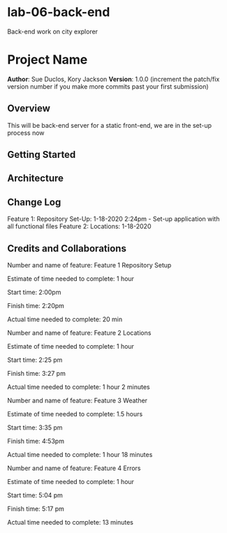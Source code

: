 # lab-06-back-end
Back-end work on city explorer

# Project Name

**Author**: Sue Duclos, Kory Jackson
**Version**: 1.0.0 (increment the patch/fix version number if you make more commits past your first submission)

## Overview
This will be back-end server for a static front-end, we are in the set-up process now 

## Getting Started
<!-- What are the steps that a user must take in order to build this app on their own machine and get it running? -->

## Architecture
<!-- Provide a detailed description of the application design. What technologies (languages, libraries, etc) you're using, and any other relevant design information. -->

## Change Log
<!-- Use this area to document the iterative changes made to your application as each feature is successfully implemented. Use time stamps. Here's an examples:

01-01-2001 4:59pm - Application now has a fully-functional express server, with a GET route for the location resource. -->
Feature 1: Repository Set-Up: 1-18-2020 2:24pm - Set-up application with all functional files
Feature 2: Locations: 1-18-2020

## Credits and Collaborations
<!-- Give credit (and a link) to other people or resources that helped you build this application. -->

Number and name of feature: Feature 1 Repository Setup

Estimate of time needed to complete: 1 hour

Start time: 2:00pm

Finish time: 2:20pm

Actual time needed to complete: 20 min

Number and name of feature: Feature 2 Locations

Estimate of time needed to complete: 1 hour

Start time: 2:25 pm

Finish time: 3:27 pm

Actual time needed to complete: 1 hour 2 minutes

Number and name of feature: Feature 3 Weather

Estimate of time needed to complete: 1.5 hours

Start time: 3:35 pm 

Finish time: 4:53pm

Actual time needed to complete: 1 hour 18 minutes

Number and name of feature: Feature 4 Errors

Estimate of time needed to complete: 1 hour

Start time: 5:04 pm

Finish time: 5:17 pm

Actual time needed to complete: 13 minutes